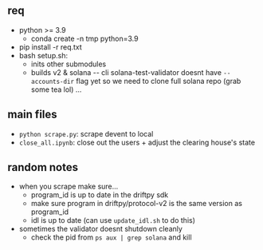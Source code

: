 ## req 
- python >= 3.9
    - conda create -n tmp python=3.9
- pip install -r req.txt
- bash setup.sh:
    - inits other submodules
    - builds v2 & solana -- cli solana-test-validator doesnt have `--accounts-dir` flag yet so we need to clone full solana repo (grab some tea lol) ... 
    
## main files
- `python scrape.py`: scrape devent to local
- `close_all.ipynb`: close out the users + adjust the clearing house's state 

## random notes
- when you scrape make sure... 
    - program_id is up to date in the driftpy sdk 
    - make sure program in driftpy/protocol-v2 is the same version as program_id 
    - idl is up to date (can use `update_idl.sh` to do this)
- sometimes the validator doesnt shutdown cleanly 
    - check the pid from `ps aux | grep solana` and kill
